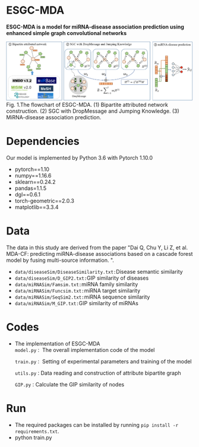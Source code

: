 # ESGC-MDA
**ESGC-MDA is a model for miRNA-disease association prediction using enhanced simple graph convolutional networks**

<img src="https://github.com/bixuehua/ESGC-MDA/blob/main/figure1.png">
Fig. 1.The flowchart of ESGC-MDA. (1) Bipartite attributed network construction. (2) SGC with DropMessage and Jumping Knowledge. (3) MiRNA-disease association prediction.

# Dependencies
Our model is implemented by Python 3.6 with Pytorch 1.10.0
- pytorch==1.10
- numpy==1.16.6
- sklearn==0.24.2
- pandas=1.1.5
- dgl==0.6.1
- torch-geometric==2.0.3
- matplotlib==3.3.4

# Data

The data in this study are derived from the paper "Dai Q, Chu Y, Li Z, et al. MDA-CF: predicting miRNA-disease associations based on a cascade forest model by fusing multi-source information. ".

- `data/diseaseSim/DiseaseSimilarity.txt:`Disease semantic similarity
- `data/diseaseSim/D_GIP2.txt:`GIP similarity of diseases
- `data/miRNASim/Famsim.txt:`miRNA family similarity
- `data/miRNASim/Funcsim.txt:`miRNA target similarity
- `data/miRNASim/SeqSim2.txt:`miRNA sequence similarity
- `data/miRNASim/M_GIP.txt:`GIP similarity of miRNAs

# Codes
* The implementation of ESGC-MDA  
    ``model.py：`` The overall implementation code of the model        

    ``train.py：`` Setting of experimental parameters and training of the model    

    ``utils.py：``Data reading and construction of attribute bipartite graph

    ``GIP.py：``Calculate the GIP similarity of nodes
# Run

* The required packages can be installed by running `pip install -r requirements.txt`.
* python train.py
